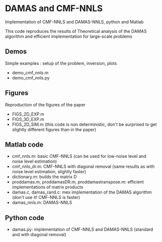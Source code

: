 # DAMAS and CMF-NNLS

Implementation of CMF-NNLS and DAMAS-NNLS, python and Matlab

This code reproduces the results of
Theoretical analysis of the DAMAS algorithm and efficient implementation for large-scale problems


## Demos

Simple examples : setup of the problem, inversion, plots

* demo_cmf_nnls.m
* demo_cmf_nnls.py

## Figures

Reproduction of the figures of the paper

* FIGS_2D_EXP.m
* FIGS_3D_EXP.m
* FIGS_2D_SIM.m (this code is non deterministic, don't be surprised to get slightly different figures than in the paper)

## Matlab code

* cmf_nnls.m: basic CMF-NNLS (can be used for low-noise level and noise level estimation)
* cmf_nnls_dr.m: CMF-NNLS with diagonal removal (same results as with noise level estimation, slightly faster)
* dictionary.m: builds the matrix D
* proddamas.m, proddamasDR.m, proddamastranspose.m: efficient implementations of matrix products
* damas.c, damas_rand.c: mex implementation of the DAMAS algorithm (don't use it! CMF-NNLS is faster)
* damas_nnls.m: DAMAS-NNLS

## Python code

* damas.py: implementation of CMF-NNLS and DAMAS-NNLS (standard and with diagonal removal)